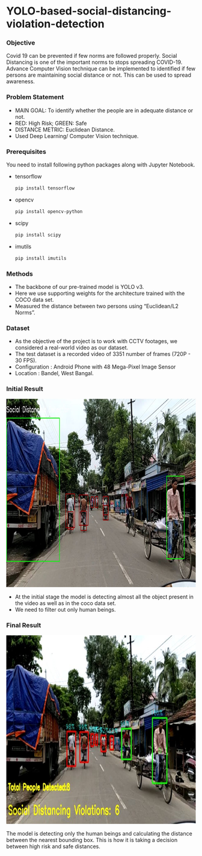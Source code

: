 # YOLO-based-social-distancing-violation-detection

<!-- Objective -->
### Objective

Covid 19 can be prevented if few norms are followed properly. Social Distancing is one of the important norms to stops spreading COVID-19. Advance Computer Vision technique can be implemented to identified if few persons are maintaining social distance or not. This can be used to spread awareness.

<!-- Problem Statement -->
### Problem Statement
* MAIN GOAL: To identify whether the people are in adequate distance or not. 
* RED: High Risk; GREEN: Safe
* DISTANCE METRIC: Euclidean Distance.
* Used Deep Learning/ Computer Vision technique.

<!-- Prerequisites -->
### Prerequisites

You need to install following python packages along with Jupyter Notebook.

* tensorflow
  ```sh
  pip install tensorflow
  ```
* opencv
  ```sh
  pip install opencv-python
  ```
* scipy
  ```sh
  pip install scipy
  ```
* imutils
  ```sh
  pip install imutils
  ```
  
### Methods
* The backbone of our pre-trained model is YOLO v3.
* Here we use supporting weights for the architecture trained with the COCO data set.
* Measured the distance between two persons using “Euclidean/L2 Norms”.

### Dataset
* As the objective of the project is to work with CCTV footages, we considered a real-world video as our dataset.
* The test dataset is a recorded video of 3351 number of frames (720P - 30 FPS).
* Configuration : Android Phone with 48 Mega-Pixel Image Sensor
* Location : Bandel, West Bangal.

### Initial Result
<p align="center">
  <a href="https://github.com/RAJ-DSML/YOLO-based-social-distancing-violation-detection/blob/main/img/initial_result.JPG">
    <img src="https://github.com/RAJ-DSML/YOLO-based-social-distancing-violation-detection/blob/main/img/initial_result.JPG" alt="Logo" width="800" height="500">
  </a>
  
 * At the initial stage the model is detecting almost all the object present in the video as well as in the coco data set.
 * We need to filter out only human beings.
  
 ### Final Result
  <p align="center">
  <a href="https://github.com/RAJ-DSML/YOLO-based-social-distancing-violation-detection/blob/main/img/final_result.JPG">
    <img src="https://github.com/RAJ-DSML/YOLO-based-social-distancing-violation-detection/blob/main/img/final_result.JPG" alt="Logo" width="800" height="500">
  </a>
   
 The model is detecting only the human beings and calculating the distance between the nearest bounding box. This is how it is taking a decision between high risk and safe distances.
   
 
